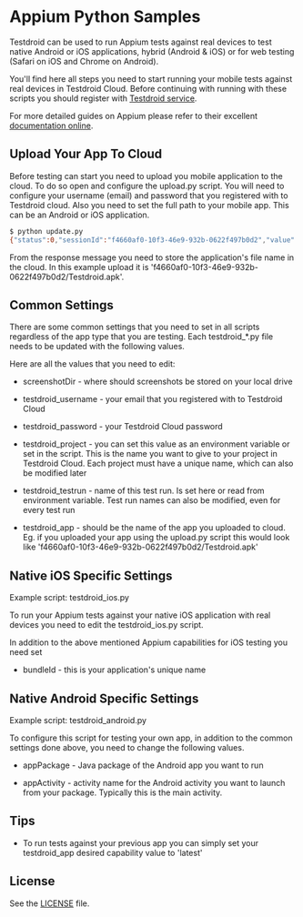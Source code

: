 # Appium Python Samples

Testdroid can be used to run Appium tests against real devices to test
native Android or iOS applications, hybrid (Android & iOS) or for web
testing (Safari on iOS and Chrome on Android).

You'll find here all steps you need to start running your mobile tests
against real devices in Testdroid Cloud. Before continuing with running with
these scripts you should register with [Testdroid service](https://cloud.testdroid.com/).

For more detailed guides on Appium please refer to their excellent
[documentation
online](http://appium.io/slate/en/master/?python#about-appium).

## Upload Your App To Cloud

Before testing can start you need to upload you mobile application to
the cloud. To do so open and configure the upload.py script. You will
need to configure your username (email) and password that you registered
with to Testdroid cloud. Also you need to set the full path to your
mobile app. This can be an Android or iOS application.

```sh
$ python update.py 
{"status":0,"sessionId":"f4660af0-10f3-46e9-932b-0622f497b0d2","value":{"message":"uploads successful","uploadCount":1,"rejectCount":0,"expiresIn":1800,"uploads":{"file":"f4660af0-10f3-46e9-932b0622f497b0d2/Testdroid.apk"},"rejects":{}}}
```

From the response message you need to store the application's file
name in the cloud. In this example upload it is
'f4660af0-10f3-46e9-932b-0622f497b0d2/Testdroid.apk'.

## Common Settings

There are some common settings that you need to set in all scripts
regardless of the app type that you are testing. Each testdroid_*.py
file needs to be updated with the following values.

Here are all the values that you need to edit:

* screenshotDir - where should screenshots be stored on your local drive

* testdroid_username - your email that you registered with to Testdroid Cloud

* testdroid_password - your Testdroid Cloud password

* testdroid_project - you can set this value as an environment variable
  or set in the script. This is the name you want to give to your
  project in Testdroid Cloud. Each project must have a unique name, 
  which can also be modified later

* testdroid_testrun - name of this test run. Is set here or read from
  environment variable. Test run names can also be modified, even for
  every test run

* testdroid_app - should be the name of the app you uploaded to
  cloud. Eg. if you uploaded your app using the upload.py script this
  would look like
  'f4660af0-10f3-46e9-932b-0622f497b0d2/Testdroid.apk'


## Native iOS Specific Settings

Example script: testdroid_ios.py

To run your Appium tests against your native iOS application with real
devices you need to edit the testdroid_ios.py script.

In addition to the above mentioned Appium capabilities for iOS testing
you need set

* bundleId - this is your application's unique name

## Native Android Specific Settings

Example script: testdroid_android.py

To configure this script for testing your own app, in addition to the
common settings done above, you need to change the following values.

* appPackage - Java package of the Android app you want to run

* appActivity - activity name for the Android activity you want to
  launch from your package. Typically this is the main activity.

## Tips

* To run tests against your previous app you can simply set your
  testdroid_app desired capability value to 'latest'


## License

See the [LICENSE](https://github.com/bitbar/testdroid-samples/blob/master/LICENSE) file.

